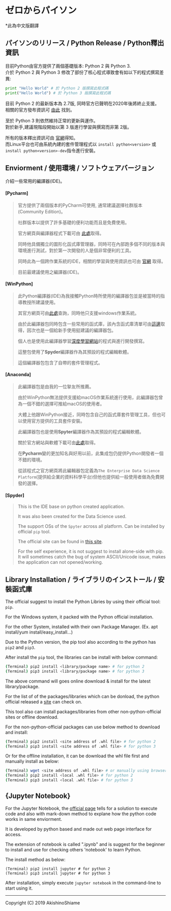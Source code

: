 # ゼロからパイソン
  
*此為中文版翻譯  
  
## パイソンのリリース / Python Release / Python釋出資訊
  
目前Python由官方提供了兩個基礎版本: Python 2 與 Python 3.    
介於 Python 2 與 Python 3 修改了部份了核心程式導致會有如以下的程式撰寫差異:  
  
```python
print "Hello World" # 於 Python 2 版撰寫此程式碼
print("Hello World") # 於 Python 3 版撰寫此程式碼
```
  
目前 Python 2 的最新版本為 2.7版, 同時官方已聲明在2020年後將終止支援。  
相關的官方發布資訊可 [由此](https://pythonclock.org/) 找到。  
  
至於 Python 3 則依然維持正常的更新與運作。  
對於新手,建議現階段開始以第 3 版進行學習與撰寫而非第 2版。  
  
所有的版本釋出資訊可由 [官網](https://www.python.org/)得知。  
而Linux平台也可由系統內建的套件管理程式以 `install python<version>` 或 `install python<version>-dev`指令進行安裝。  
  
## Enviorment / 使用環境 / ソフトウェアバージョン
  
介紹一些常用的編譯器(IDE)。  

#### [Pycharm]
>   
> 官方提供了兩個版本的PyCharm可使用, 通常建議選擇社群版本(Community Edition)。  
>   
> 社群版本以提供了許多基礎的便利功能而且是免費使用。  
>   
> 官方網頁與編譯器程式下載可由 [此處](https://www.jetbrains.com/pycharm/)取得。  
>   
> 同時他具備獨立的圖形化函式庫管理器，同時可在內部跑多個不同的版本與環境進行測試，對於第一次開發的人是個非常便利的工具。  
>   
> 同時此為一個跨作業系統的IDE，相關的學習與使用資訊也可由 [官網](https://www.jetbrains.com/pycharm/learning-center/) 取得。  
>   
> 目前最建議使用之編譯器(IDE)。  
  
#### [WinPython]
>   
> 此Python編譯器(IDE)為我接觸Python時所使用的編譯器包並是被當時的指導教授所建議使用。  
>  
> 其官方網頁可由[此處](https://winpython.github.io/)查詢，同時他只支援windows作業系統。  
>  
> 由於此編譯器包同時包含一些常用的函式庫，該內含函式庫清單可由[這邊](https://github.com/winpython/winpython/blob/master/changelogs/WinPython-64bit-3.7.4.0.md)取得，因次也是一個給新手使用挺建議的編譯器包。  
>  
> 個人也是使用此編譯器學習[深度學習網站](http://deeplearning.net/tutorial/index.html)的程式與進行開發撰寫。  
>  
> 這整包使用了**Spyder**編譯器作為其預設的程式編輯軟體。
>  
> 這個編譯器包包含了自帶的套件管理程式。  
  
#### [Anaconda]
>  
> 此編譯器包是由我的一位摯友所推薦。  
>  
> 由於WinPython無法提供支援給macOS作業系統進行使用，此編譯器包曾為一個不錯的選擇可推給macOS的使用者。  
>  
> 大體上他跟WinPython接近，同時包含自己的函式庫套件管理工具，但也可以使用官方提供的工具套件安裝。  
>  
> 此編譯器包也是使用**Spyter**編譯器作為其預設的程式編輯軟體。  
>  
> 關於官方網站與軟體下載可由[此處](https://www.anaconda.com/)取得。  
>  
> 在**Pycharm**變的更加知名與好用以前，此集成包仍提供Python開發者一個不錯的環境。  
>  
> 從該程式之官方網頁將此編輯器包定義為`The Enterprise Data Science Platform`(提供給企業的資料科學平台)但他也提供給一般使用者做為免費開發的選擇。  
  
#### [Spyder]
>  
> This is the IDE base on python created application.  
>  
> It was also been created for the Data Science used.
>  
> The support OSs of the `Spyter` across all platform. Can be installed by official `pip` tool.  
>  
> The official site can be found in [this site](https://www.spyder-ide.org/).  
>  
> For the self experience, it is not suggest to install alone-side with pip. It will sometimes catch the bug of system ASCII/Unicode issue, makes the application can not opened/working.  
  
## Library Installation / ライブラリのインストール / 安裝函式庫
  
The official suggest to install the Python Libries by using their official tool: `pip`.  
  
For the Windows system, it packed with the Python official installation.  
  
For the other System, installed with their own Package Manager. (Ex. apt install/yum install/easy_install...)  
  
Due to the Python version, the pip tool also according to the python has `pip2` and `pip3`.  
  
After install the `pip` tool, the libraries can be install with below command:  

```Bash
(Terminal) pip2 install <library/package name> # for python 2
(Terminal) pip3 install <library/package name> # for python 3
```
  
The above command will goes online download & install for the latest library/package.  
  
For the list of of the packages/libraries which can be donload, the python official released a [site](https://pypi.org/) can check on.  
  
This tool also can install packages/libraries from other non-python-official sites or offline download.  
  
For the non-python-official packages can use below method to download and install:  
  
```Bash
(Terminal) pip2 install <site address of .whl file> # for python 2
(Terminal) pip3 install <site address of .whl file> # for python 3
```
  
Or for the offline installation, it can be download the whl file first and manually install as below:  
  
```bash
(Terminal) wget <site address of .whl file> # or manually using browser to download
(Terminal) pip2 install <local .whl file> # for python 2
(Terminal) pip3 install <local .whl file> # for python 3
```
  
## {Jupyter Notebook}
  
For the Jupyter Notebook, the [official page](https://jupyter.org/) tells for a solution to execute code and also with mark-down method to explane how the python code works in same enviorment.  
  
It is developed by python based and made out web page interface for access.  
  
The extension of notebook is called ".ipynb" and is suggest for the beginner to install and use for checking others 'notebook' to learn Python.  
  
The install method as below:  
  
```shell
(Terminal) pip2 install jupyter # for python 2
(Terminal) pip3 install jupyter # for python 3
```
  
After installation, simply execute `jupyter notebook` in the command-line to start using it.  
  
---
  
Copyright (C) 2019  AkishinoShiame  